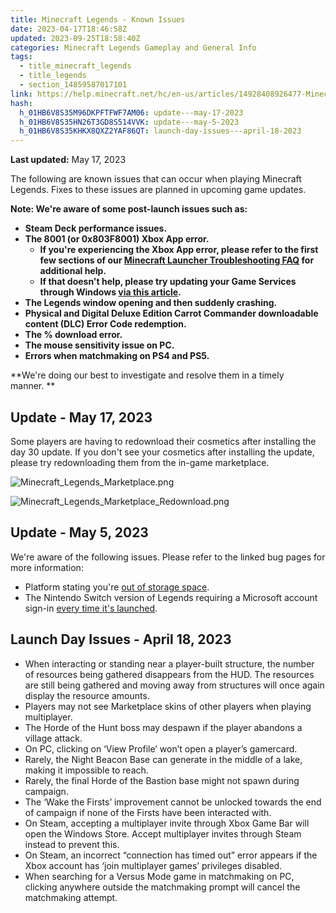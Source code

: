 ```yaml
---
title: Minecraft Legends - Known Issues
date: 2023-04-17T18:46:58Z
updated: 2023-09-25T18:58:40Z
categories: Minecraft Legends Gameplay and General Info
tags:
  - title_minecraft_legends
  - title_legends
  - section_14859587017101
link: https://help.minecraft.net/hc/en-us/articles/14928408926477-Minecraft-Legends-Known-Issues
hash:
  h_01HB6V8S35M96DKPFTFWF7AM06: update---may-17-2023
  h_01HB6V8S35HN26T3GD8S514VVK: update---may-5-2023
  h_01HB6V8S35KHKX8QXZ2YAF86QT: launch-day-issues---april-18-2023
---
```


**Last updated:** May 17, 2023

The following are known issues that can occur when playing Minecraft Legends. Fixes to these issues are planned in upcoming game updates.

**Note: We're aware of some post-launch issues such as:**

- **Steam Deck performance issues.**
- **The 8001 (or 0x803F8001) Xbox App error.**
  - **If you're experiencing the Xbox App error, please refer to the first few sections of our [Minecraft Launcher Troubleshooting FAQ](../Minecraft-Bedrock-Edition-Technical/Minecraft-Launcher-Troubleshooting-Common-Issues.md#h_01GAHKDWEKS8JMH6W5KW7KAY2Y) for additional help.**
  - **If that doesn't help, please try updating your Game Services through Windows [via this article](https://support.xbox.com/en-US/help/games-apps/troubleshooting/troubleshoot-games-windows-10).**
- **The Legends window opening and then suddenly crashing.**
- **Physical and Digital Deluxe Edition Carrot Commander downloadable content (DLC) Error Code redemption.**
- **The % download error.**
- **The mouse sensitivity issue on PC.**
- **Errors when matchmaking on PS4 and PS5.**

**We're doing our best to investigate and resolve them in a timely manner. **

## Update - May 17, 2023

Some players are having to redownload their cosmetics after installing the day 30 update. If you don't see your cosmetics after installing the update, please try redownloading them from the in-game marketplace.

![Minecraft_Legends_Marketplace.png](https://minecrafthelp.zendesk.com/hc/article_attachments/15864302037133)

![Minecraft_Legends_Marketplace_Redownload.png](https://minecrafthelp.zendesk.com/hc/article_attachments/15864606721293)

## Update - May 5, 2023

We're aware of the following issues. Please refer to the linked bug pages for more information:

- Platform stating you're [out of storage space](https://bugs.mojang.com/browse/MCLG-106).
- The Nintendo Switch version of Legends requiring a Microsoft account sign-in [every time it's launched](https://bugs.mojang.com/browse/MCLG-64).

## Launch Day Issues - April 18, 2023

- When interacting or standing near a player-built structure, the number of resources being gathered disappears from the HUD. The resources are still being gathered and moving away from structures will once again display the resource amounts.
- Players may not see Marketplace skins of other players when playing multiplayer.
- The Horde of the Hunt boss may despawn if the player abandons a village attack.
- On PC, clicking on ‘View Profile’ won’t open a player’s gamercard.
- Rarely, the Night Beacon Base can generate in the middle of a lake, making it impossible to reach.
- Rarely, the final Horde of the Bastion base might not spawn during campaign.
- The ‘Wake the Firsts’ improvement cannot be unlocked towards the end of campaign if none of the Firsts have been interacted with.
- On Steam, accepting a multiplayer invite through Xbox Game Bar will open the Windows Store. Accept multiplayer invites through Steam instead to prevent this.
- On Steam, an incorrect “connection has timed out” error appears if the Xbox account has ‘join multiplayer games’ privileges disabled.
- When searching for a Versus Mode game in matchmaking on PC, clicking anywhere outside the matchmaking prompt will cancel the matchmaking attempt.
